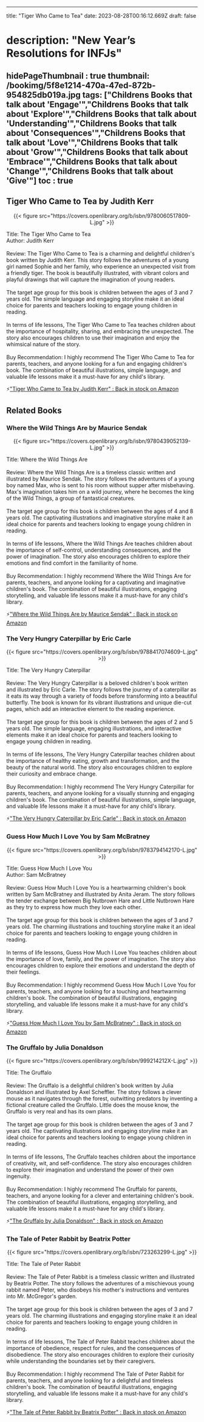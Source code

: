 
---
title: "Tiger Who Came to Tea"
date: 2023-08-28T00:16:12.669Z
draft: false
# description: "New Year’s Resolutions for INFJs"
hidePageThumbnail : true
thumbnail: /bookimg/5f8e1214-470a-47ed-872b-954825db019a.jpg
tags: ["Childrens Books that talk about 'Engage'","Childrens Books that talk about 'Explore'","Childrens Books that talk about 'Understanding'","Childrens Books that talk about 'Consequences'","Childrens Books that talk about 'Love'","Childrens Books that talk about 'Grow'","Childrens Books that talk about 'Embrace'","Childrens Books that talk about 'Change'","Childrens Books that talk about 'Give'"]
toc : true
---
## Tiger Who Came to Tea by Judith Kerr

<center>
{{< figure src="https://covers.openlibrary.org/b/isbn/9780060517809-L.jpg" >}}
</center>

Title: The Tiger Who Came to Tea</br>
Author: Judith Kerr</br></br>
Review: The Tiger Who Came to Tea is a charming and delightful children's book written by Judith Kerr. This story follows the adventures of a young girl named Sophie and her family, who experience an unexpected visit from a friendly tiger. The book is beautifully illustrated, with vibrant colors and playful drawings that will capture the imagination of young readers.</br></br>
The target age group for this book is children between the ages of 3 and 7 years old. The simple language and engaging storyline make it an ideal choice for parents and teachers looking to engage young children in reading.</br></br>
In terms of life lessons, The Tiger Who Came to Tea teaches children about the importance of hospitality, sharing, and embracing the unexpected. The story also encourages children to use their imagination and enjoy the whimsical nature of the story.</br></br>
Buy Recommendation: I highly recommend The Tiger Who Came to Tea for parents, teachers, and anyone looking for a fun and engaging children's book. The combination of beautiful illustrations, simple language, and valuable life lessons make it a must-have for any child's library.</br>

<p>⚡<a id="aflink" href="https://www.amazon.com/gp/search?ie=UTF8&tag=klayu00-20&linkCode=ur2&linkId=6639bed89a8ad8dd2705e40644eb43d3&camp=1789&creative=9325&index=books&keywords=Tiger Who Came to Tea by Judith Kerr" class="one" target="_blank" title='"Tiger Who Came to Tea by Judith Kerr" : Back in stock on Amazon'>"Tiger Who Came to Tea by Judith Kerr" : Back in stock on Amazon</a></p>

## Related Books
### Where the Wild Things Are by Maurice Sendak
<center>
{{< figure src="https://covers.openlibrary.org/b/isbn/9780439052139-L.jpg" >}}
</center>

Title: Where the Wild Things Are</br></br>
Review: Where the Wild Things Are is a timeless classic written and illustrated by Maurice Sendak. The story follows the adventures of a young boy named Max, who is sent to his room without supper after misbehaving. Max's imagination takes him on a wild journey, where he becomes the king of the Wild Things, a group of fantastical creatures.</br></br>
The target age group for this book is children between the ages of 4 and 8 years old. The captivating illustrations and imaginative storyline make it an ideal choice for parents and teachers looking to engage young children in reading.</br></br>
In terms of life lessons, Where the Wild Things Are teaches children about the importance of self-control, understanding consequences, and the power of imagination. The story also encourages children to explore their emotions and find comfort in the familiarity of home.</br></br>
Buy Recommendation: I highly recommend Where the Wild Things Are for parents, teachers, and anyone looking for a captivating and imaginative children's book. The combination of beautiful illustrations, engaging storytelling, and valuable life lessons make it a must-have for any child's library.</br>

<p>⚡<a id="aflink" href="https://www.amazon.com/gp/search?ie=UTF8&tag=klayu00-20&linkCode=ur2&linkId=6639bed89a8ad8dd2705e40644eb43d3&camp=1789&creative=9325&index=books&keywords=Where the Wild Things Are by Maurice Sendak" class="one" target="_blank" title='"Where the Wild Things Are by Maurice Sendak" : Back in stock on Amazon'>"Where the Wild Things Are by Maurice Sendak" : Back in stock on Amazon</a></p>

### The Very Hungry Caterpillar by Eric Carle
<center>
{{< figure src="https://covers.openlibrary.org/b/isbn/9788417074609-L.jpg" >}}
</center>

Title: The Very Hungry Caterpillar</br></br>
Review: The Very Hungry Caterpillar is a beloved children's book written and illustrated by Eric Carle. The story follows the journey of a caterpillar as it eats its way through a variety of foods before transforming into a beautiful butterfly. The book is known for its vibrant illustrations and unique die-cut pages, which add an interactive element to the reading experience.</br></br>
The target age group for this book is children between the ages of 2 and 5 years old. The simple language, engaging illustrations, and interactive elements make it an ideal choice for parents and teachers looking to engage young children in reading.</br></br>
In terms of life lessons, The Very Hungry Caterpillar teaches children about the importance of healthy eating, growth and transformation, and the beauty of the natural world. The story also encourages children to explore their curiosity and embrace change.</br></br>
Buy Recommendation: I highly recommend The Very Hungry Caterpillar for parents, teachers, and anyone looking for a visually stunning and engaging children's book. The combination of beautiful illustrations, simple language, and valuable life lessons make it a must-have for any child's library.</br>

<p>⚡<a id="aflink" href="https://www.amazon.com/gp/search?ie=UTF8&tag=klayu00-20&linkCode=ur2&linkId=6639bed89a8ad8dd2705e40644eb43d3&camp=1789&creative=9325&index=books&keywords=The Very Hungry Caterpillar by Eric Carle" class="one" target="_blank" title='"The Very Hungry Caterpillar by Eric Carle" : Back in stock on Amazon'>"The Very Hungry Caterpillar by Eric Carle" : Back in stock on Amazon</a></p>

### Guess How Much I Love You by Sam McBratney
<center>
{{< figure src="https://covers.openlibrary.org/b/isbn/9783794142170-L.jpg" >}}
</center>

Title: Guess How Much I Love You</br>
Author: Sam McBratney</br></br>
Review: Guess How Much I Love You is a heartwarming children's book written by Sam McBratney and illustrated by Anita Jeram. The story follows the tender exchange between Big Nutbrown Hare and Little Nutbrown Hare as they try to express how much they love each other.</br></br>
The target age group for this book is children between the ages of 3 and 7 years old. The charming illustrations and touching storyline make it an ideal choice for parents and teachers looking to engage young children in reading.</br></br>
In terms of life lessons, Guess How Much I Love You teaches children about the importance of love, family, and the power of imagination. The story also encourages children to explore their emotions and understand the depth of their feelings.</br></br>
Buy Recommendation: I highly recommend Guess How Much I Love You for parents, teachers, and anyone looking for a touching and heartwarming children's book. The combination of beautiful illustrations, engaging storytelling, and valuable life lessons make it a must-have for any child's library.</br>

<p>⚡<a id="aflink" href="https://www.amazon.com/gp/search?ie=UTF8&tag=klayu00-20&linkCode=ur2&linkId=6639bed89a8ad8dd2705e40644eb43d3&camp=1789&creative=9325&index=books&keywords=Guess How Much I Love You by Sam McBratney" class="one" target="_blank" title='"Guess How Much I Love You by Sam McBratney" : Back in stock on Amazon'>"Guess How Much I Love You by Sam McBratney" : Back in stock on Amazon</a></p>

### The Gruffalo by Julia Donaldson
<center>
{{< figure src="https://covers.openlibrary.org/b/isbn/999214212X-L.jpg" >}}
</center>

Title: The Gruffalo</br></br>
Review: The Gruffalo is a delightful children's book written by Julia Donaldson and illustrated by Axel Scheffler. The story follows a clever mouse as it navigates through the forest, outwitting predators by inventing a fictional creature called the Gruffalo. Little does the mouse know, the Gruffalo is very real and has its own plans.</br></br>
The target age group for this book is children between the ages of 3 and 7 years old. The captivating illustrations and engaging storyline make it an ideal choice for parents and teachers looking to engage young children in reading.</br></br>
In terms of life lessons, The Gruffalo teaches children about the importance of creativity, wit, and self-confidence. The story also encourages children to explore their imagination and understand the power of their own ingenuity.</br></br>
Buy Recommendation: I highly recommend The Gruffalo for parents, teachers, and anyone looking for a clever and entertaining children's book. The combination of beautiful illustrations, engaging storytelling, and valuable life lessons make it a must-have for any child's library.</br>

<p>⚡<a id="aflink" href="https://www.amazon.com/gp/search?ie=UTF8&tag=klayu00-20&linkCode=ur2&linkId=6639bed89a8ad8dd2705e40644eb43d3&camp=1789&creative=9325&index=books&keywords=The Gruffalo by Julia Donaldson" class="one" target="_blank" title='"The Gruffalo by Julia Donaldson" : Back in stock on Amazon'>"The Gruffalo by Julia Donaldson" : Back in stock on Amazon</a></p>

### The Tale of Peter Rabbit by Beatrix Potter
<center>
{{< figure src="https://covers.openlibrary.org/b/isbn/723263299-L.jpg" >}}
</center>

Title: The Tale of Peter Rabbit</br></br>
Review: The Tale of Peter Rabbit is a timeless classic written and illustrated by Beatrix Potter. The story follows the adventures of a mischievous young rabbit named Peter, who disobeys his mother's instructions and ventures into Mr. McGregor's garden.</br></br>
The target age group for this book is children between the ages of 3 and 7 years old. The charming illustrations and engaging storyline make it an ideal choice for parents and teachers looking to engage young children in reading.</br></br>
In terms of life lessons, The Tale of Peter Rabbit teaches children about the importance of obedience, respect for rules, and the consequences of disobedience. The story also encourages children to explore their curiosity while understanding the boundaries set by their caregivers.</br></br>
Buy Recommendation: I highly recommend The Tale of Peter Rabbit for parents, teachers, and anyone looking for a delightful and timeless children's book. The combination of beautiful illustrations, engaging storytelling, and valuable life lessons make it a must-have for any child's library.</br>

<p>⚡<a id="aflink" href="https://www.amazon.com/gp/search?ie=UTF8&tag=klayu00-20&linkCode=ur2&linkId=6639bed89a8ad8dd2705e40644eb43d3&camp=1789&creative=9325&index=books&keywords=The Tale of Peter Rabbit by Beatrix Potter" class="one" target="_blank" title='"The Tale of Peter Rabbit by Beatrix Potter" : Back in stock on Amazon'>"The Tale of Peter Rabbit by Beatrix Potter" : Back in stock on Amazon</a></p>
